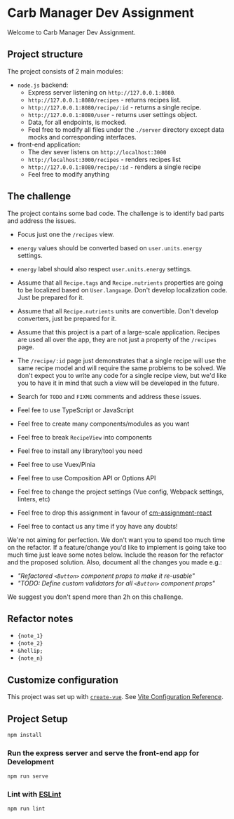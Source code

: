 # Carb Manager Dev Assignment

Welcome to Carb Manager Dev Assignment. 

## Project structure

The project consists of 2 main modules:
- `node.js` backend: 
  - Express server listening on `http://127.0.0.1:8080`.
  - `http://127.0.0.1:8080/recipes` - returns recipes list. 
  - `http://127.0.0.1:8080/recipe/:id` - returns a single recipe. 
  - `http://127.0.0.1:8080/user` - returns user settings object.
  - Data, for all endpoints, is mocked.
  - Feel free to modify all files under the `./server` directory except data mocks and corresponding interfaces.
- front-end application:
  - The dev sever listens on `http://localhost:3000`
  - `http://localhost:3000/recipes` - renders recipes list
  - `http://127.0.0.1:8080/recipe/:id` - renders a single recipe
  - Feel free to modify anything

## The challenge

The project contains some bad code. The challenge is to identify bad parts and address the issues.

- Focus just one the `/recipes` view.
- `energy` values should be converted based on `user.units.energy` settings. 
- `energy` label should also respect `user.units.energy` settings.
- Assume that all `Recipe.tags` and `Recipe.nutrients` properties are going to be localized based on `User.language`. Don't develop localization code. Just be prepared for it.
- Assume that all `Recipe.nutrients` units are convertible. Don't develop converters, just be prepared for it.
- Assume that this project is a part of a large-scale application. Recipes are used all over the app, they are not just a property of the `/recipes` page.

- The `/recipe/:id` page just demonstrates that a single recipe will use the same recipe model and will require the same problems to be solved.
We don't expect you to write any code for a single recipe view, but we'd like you to have it in mind that such a view will be developed in the future.
- Search for `TODO` and `FIXME` comments and address these issues.
- Feel fee to use TypeScript or JavaScript
- Feel free to create many components/modules as you want
- Feel free to break `RecipeView` into components
- Feel free to install any library/tool you need
- Feel free to use Vuex/Pinia
- Feel free to use Composition API or Options API
- Feel free to change the project settings (Vue config, Webpack settings, linters, etc)
- Feel free to drop this assignment in favour of [cm-assignment-react](TODO://add.cm-assignment-react.link)
- Feel free to contact us any time if yoy have any doubts!

We're not aiming for perfection. We don't want you to spend too much time on the refactor.
If a feature/change you'd like to implement is going take too much time just leave some notes below.
Include the reason for the refactor and the proposed solution. Also, document all the changes you made e.g.:

- *"Refactored `<Button>` component props to make it re-usable"*
- *"TODO: Define custom validators for all `<Button>` component props"*

We suggest you don't spend more than 2h on this challenge.

## Refactor notes

- `{note_1}`
- `{note_2}`
- `&hellip;`
- `{note_n}`

## Customize configuration

This project was set up with [`create-vue`](https://github.com/vuejs/create-vue).
See [Vite Configuration Reference](https://vitejs.dev/config/).

## Project Setup

```sh
npm install
```

### Run the express server and serve the front-end app for Development

```sh
npm run serve
```

### Lint with [ESLint](https://eslint.org/)

```sh
npm run lint
```

